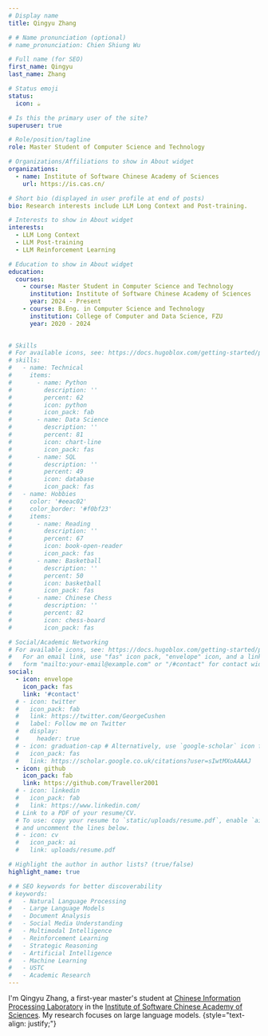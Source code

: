 ```yaml
---
# Display name
title: Qingyu Zhang

# # Name pronunciation (optional)
# name_pronunciation: Chien Shiung Wu

# Full name (for SEO)
first_name: Qingyu
last_name: Zhang

# Status emoji
status:
  icon: ☕️

# Is this the primary user of the site?
superuser: true

# Role/position/tagline
role: Master Student of Computer Science and Technology

# Organizations/Affiliations to show in About widget
organizations:
  - name: Institute of Software Chinese Academy of Sciences
    url: https://is.cas.cn/

# Short bio (displayed in user profile at end of posts)
bio: Research interests include LLM Long Context and Post-training.

# Interests to show in About widget
interests:
  - LLM Long Context
  - LLM Post-training
  - LLM Reinforcement Learning

# Education to show in About widget
education:
  courses:
    - course: Master Student in Computer Science and Technology
      institution: Institute of Software Chinese Academy of Sciences
      year: 2024 - Present
    - course: B.Eng. in Computer Science and Technology
      institution: College of Computer and Data Science, FZU
      year: 2020 - 2024
    

# Skills
# For available icons, see: https://docs.hugoblox.com/getting-started/page-builder/#icons
# skills:
#   - name: Technical
#     items:
#       - name: Python
#         description: ''
#         percent: 62
#         icon: python
#         icon_pack: fab
#       - name: Data Science
#         description: ''
#         percent: 81
#         icon: chart-line
#         icon_pack: fas
#       - name: SQL
#         description: ''
#         percent: 49
#         icon: database
#         icon_pack: fas
#   - name: Hobbies
#     color: '#eeac02'
#     color_border: '#f0bf23'
#     items:
#       - name: Reading
#         description: ''
#         percent: 67
#         icon: book-open-reader
#         icon_pack: fas
#       - name: Basketball
#         description: ''
#         percent: 50
#         icon: basketball
#         icon_pack: fas
#       - name: Chinese Chess
#         description: ''
#         percent: 82
#         icon: chess-board
#         icon_pack: fas

# Social/Academic Networking
# For available icons, see: https://docs.hugoblox.com/getting-started/page-builder/#icons
#   For an email link, use "fas" icon pack, "envelope" icon, and a link in the
#   form "mailto:your-email@example.com" or "/#contact" for contact widget.
social:
  - icon: envelope
    icon_pack: fas
    link: '#contact'
  # - icon: twitter
  #   icon_pack: fab
  #   link: https://twitter.com/GeorgeCushen
  #   label: Follow me on Twitter
  #   display:
  #     header: true
  # - icon: graduation-cap # Alternatively, use `google-scholar` icon from `ai` icon pack
  #   icon_pack: fas
  #   link: https://scholar.google.co.uk/citations?user=sIwtMXoAAAAJ
  - icon: github
    icon_pack: fab
    link: https://github.com/Traveller2001
  # - icon: linkedin
  #   icon_pack: fab
  #   link: https://www.linkedin.com/
  # Link to a PDF of your resume/CV.
  # To use: copy your resume to `static/uploads/resume.pdf`, enable `ai` icons in `params.yaml`,
  # and uncomment the lines below.
  # - icon: cv
  #   icon_pack: ai
  #   link: uploads/resume.pdf

# Highlight the author in author lists? (true/false)
highlight_name: true

# # SEO keywords for better discoverability
# keywords:
#   - Natural Language Processing
#   - Large Language Models
#   - Document Analysis
#   - Social Media Understanding
#   - Multimodal Intelligence
#   - Reinforcement Learning
#   - Strategic Reasoning
#   - Artificial Intelligence
#   - Machine Learning
#   - USTC
#   - Academic Research
---
```


I'm Qingyu Zhang, a first-year master's student at <a href="https://www.icip.org.cn/">Chinese Information Processing Laboratory</a> in the <a href="https://is.cas.cn">Institute of Software Chinese Academy of Sciences</a>. My research focuses on large language models. 
{style="text-align: justify;"}

